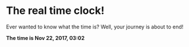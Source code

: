 # The real time clock!

Ever wanted to know what the time is? Well, your journey is about to end!

**The time is Nov 22, 2017, 03:02**
